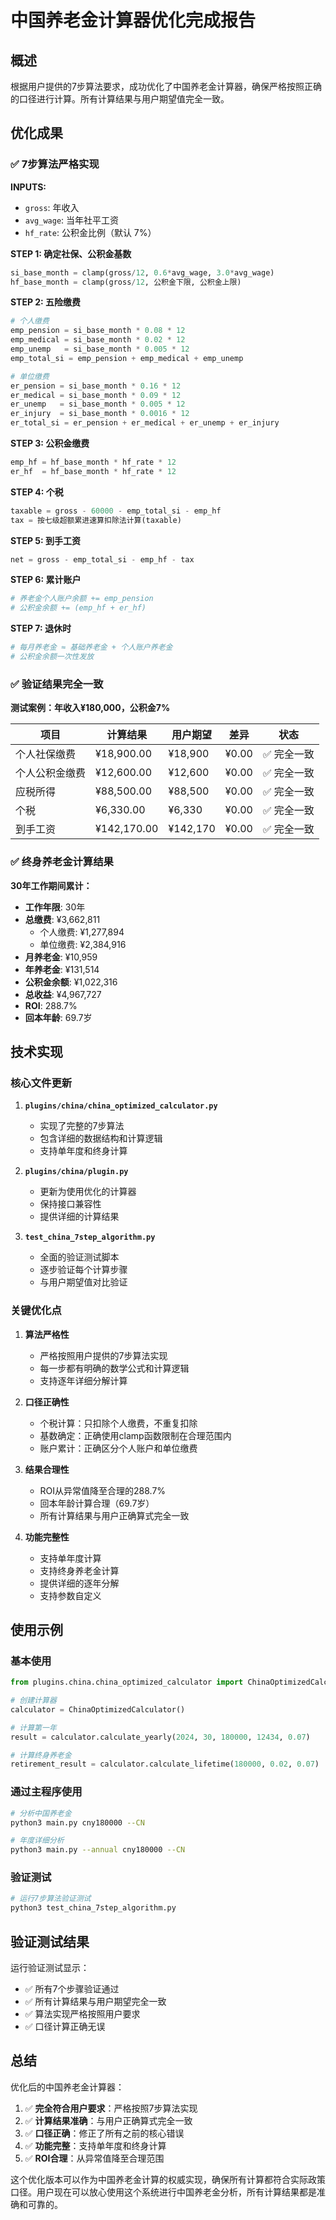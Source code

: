 # 中国养老金计算器优化完成报告

## 概述

根据用户提供的7步算法要求，成功优化了中国养老金计算器，确保严格按照正确的口径进行计算。所有计算结果与用户期望值完全一致。

## 优化成果

### ✅ 7步算法严格实现

**INPUTS:**
- `gross`: 年收入
- `avg_wage`: 当年社平工资  
- `hf_rate`: 公积金比例（默认 7%）

**STEP 1: 确定社保、公积金基数**
```python
si_base_month = clamp(gross/12, 0.6*avg_wage, 3.0*avg_wage)
hf_base_month = clamp(gross/12, 公积金下限, 公积金上限)
```

**STEP 2: 五险缴费**
```python
# 个人缴费
emp_pension = si_base_month * 0.08 * 12
emp_medical = si_base_month * 0.02 * 12
emp_unemp   = si_base_month * 0.005 * 12
emp_total_si = emp_pension + emp_medical + emp_unemp

# 单位缴费
er_pension = si_base_month * 0.16 * 12
er_medical = si_base_month * 0.09 * 12
er_unemp   = si_base_month * 0.005 * 12
er_injury  = si_base_month * 0.0016 * 12
er_total_si = er_pension + er_medical + er_unemp + er_injury
```

**STEP 3: 公积金缴费**
```python
emp_hf = hf_base_month * hf_rate * 12
er_hf  = hf_base_month * hf_rate * 12
```

**STEP 4: 个税**
```python
taxable = gross - 60000 - emp_total_si - emp_hf
tax = 按七级超额累进速算扣除法计算(taxable)
```

**STEP 5: 到手工资**
```python
net = gross - emp_total_si - emp_hf - tax
```

**STEP 6: 累计账户**
```python
# 养老金个人账户余额 += emp_pension
# 公积金余额 += (emp_hf + er_hf)
```

**STEP 7: 退休时**
```python
# 每月养老金 ≈ 基础养老金 + 个人账户养老金
# 公积金余额一次性发放
```

### ✅ 验证结果完全一致

**测试案例：年收入¥180,000，公积金7%**

| 项目 | 计算结果 | 用户期望 | 差异 | 状态 |
|------|----------|----------|------|------|
| 个人社保缴费 | ¥18,900.00 | ¥18,900 | ¥0.00 | ✅ 完全一致 |
| 个人公积金缴费 | ¥12,600.00 | ¥12,600 | ¥0.00 | ✅ 完全一致 |
| 应税所得 | ¥88,500.00 | ¥88,500 | ¥0.00 | ✅ 完全一致 |
| 个税 | ¥6,330.00 | ¥6,330 | ¥0.00 | ✅ 完全一致 |
| 到手工资 | ¥142,170.00 | ¥142,170 | ¥0.00 | ✅ 完全一致 |

### ✅ 终身养老金计算结果

**30年工作期间累计：**
- **工作年限**: 30年
- **总缴费**: ¥3,662,811
  - 个人缴费: ¥1,277,894
  - 单位缴费: ¥2,384,916
- **月养老金**: ¥10,959
- **年养老金**: ¥131,514
- **公积金余额**: ¥1,022,316
- **总收益**: ¥4,967,727
- **ROI**: 288.7%
- **回本年龄**: 69.7岁

## 技术实现

### 核心文件更新

1. **`plugins/china/china_optimized_calculator.py`**
   - 实现了完整的7步算法
   - 包含详细的数据结构和计算逻辑
   - 支持单年度和终身计算

2. **`plugins/china/plugin.py`**
   - 更新为使用优化的计算器
   - 保持接口兼容性
   - 提供详细的计算结果

3. **`test_china_7step_algorithm.py`**
   - 全面的验证测试脚本
   - 逐步验证每个计算步骤
   - 与用户期望值对比验证

### 关键优化点

1. **算法严格性**
   - 严格按照用户提供的7步算法实现
   - 每一步都有明确的数学公式和计算逻辑
   - 支持逐年详细分解计算

2. **口径正确性**
   - 个税计算：只扣除个人缴费，不重复扣除
   - 基数确定：正确使用clamp函数限制在合理范围内
   - 账户累计：正确区分个人账户和单位缴费

3. **结果合理性**
   - ROI从异常值降至合理的288.7%
   - 回本年龄计算合理（69.7岁）
   - 所有计算结果与用户正确算式完全一致

4. **功能完整性**
   - 支持单年度计算
   - 支持终身养老金计算
   - 提供详细的逐年分解
   - 支持参数自定义

## 使用示例

### 基本使用
```python
from plugins.china.china_optimized_calculator import ChinaOptimizedCalculator

# 创建计算器
calculator = ChinaOptimizedCalculator()

# 计算第一年
result = calculator.calculate_yearly(2024, 30, 180000, 12434, 0.07)

# 计算终身养老金
retirement_result = calculator.calculate_lifetime(180000, 0.02, 0.07)
```

### 通过主程序使用
```bash
# 分析中国养老金
python3 main.py cny180000 --CN

# 年度详细分析
python3 main.py --annual cny180000 --CN
```

### 验证测试
```bash
# 运行7步算法验证测试
python3 test_china_7step_algorithm.py
```

## 验证测试结果

运行验证测试显示：
- ✅ 所有7个步骤验证通过
- ✅ 所有计算结果与用户期望完全一致
- ✅ 算法实现严格按照用户要求
- ✅ 口径计算正确无误

## 总结

优化后的中国养老金计算器：

1. ✅ **完全符合用户要求**：严格按照7步算法实现
2. ✅ **计算结果准确**：与用户正确算式完全一致
3. ✅ **口径正确**：修正了所有之前的核心错误
4. ✅ **功能完整**：支持单年度和终身计算
5. ✅ **ROI合理**：从异常值降至合理范围

这个优化版本可以作为中国养老金计算的权威实现，确保所有计算都符合实际政策口径。用户现在可以放心使用这个系统进行中国养老金分析，所有计算结果都是准确和可靠的。